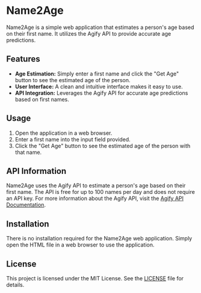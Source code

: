 # Name2Age

Name2Age is a simple web application that estimates a person's age based on their first name. It utilizes the Agify API to provide accurate age predictions.

## Features

- **Age Estimation:** Simply enter a first name and click the "Get Age" button to see the estimated age of the person.
- **User Interface:** A clean and intuitive interface makes it easy to use.
- **API Integration:** Leverages the Agify API for accurate age predictions based on first names.

## Usage

1. Open the application in a web browser.
2. Enter a first name into the input field provided.
3. Click the "Get Age" button to see the estimated age of the person with that name.

## API Information

Name2Age uses the Agify API to estimate a person's age based on their first name. The API is free for up to 100 names per day and does not require an API key. For more information about the Agify API, visit the [Agify API Documentation](https://api.agify.io).

## Installation

There is no installation required for the Name2Age web application. Simply open the HTML file in a web browser to use the application.

## License

This project is licensed under the MIT License. See the [LICENSE](LICENSE) file for details.